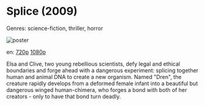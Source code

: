 # Splice (2009)

Genres: science-fiction, thriller, horror

![poster](http://image.tmdb.org/t/p/w500/2ERwnTksOfNnAyZFp6oUn3BSRqK.jpg)

en:
  [720p](magnet:?xt=urn:btih:209E42E75D20EE54744E7C9B0FA2C8AC0AAD6365&tr=udp://glotorrents.pw:6969/announce&tr=udp://tracker.opentrackr.org:1337/announce&tr=udp://torrent.gresille.org:80/announce&tr=udp://tracker.openbittorrent.com:80&tr=udp://tracker.coppersurfer.tk:6969&tr=udp://tracker.leechers-paradise.org:6969&tr=udp://p4p.arenabg.ch:1337&tr=udp://tracker.internetwarriors.net:1337)
  [1080p](magnet:?xt=urn:btih:4E44E0603F8C5F8A634F74E44B844DB3E6A7D66C&tr=udp://glotorrents.pw:6969/announce&tr=udp://tracker.opentrackr.org:1337/announce&tr=udp://torrent.gresille.org:80/announce&tr=udp://tracker.openbittorrent.com:80&tr=udp://tracker.coppersurfer.tk:6969&tr=udp://tracker.leechers-paradise.org:6969&tr=udp://p4p.arenabg.ch:1337&tr=udp://tracker.internetwarriors.net:1337)
  


Elsa and Clive, two young rebellious scientists, defy legal and ethical boundaries and forge ahead with a dangerous experiment: splicing together human and animal DNA to create a new organism. Named "Dren", the creature rapidly develops from a deformed female infant into a beautiful but dangerous winged human-chimera, who forges a bond with both of her creators - only to have that bond turn deadly.